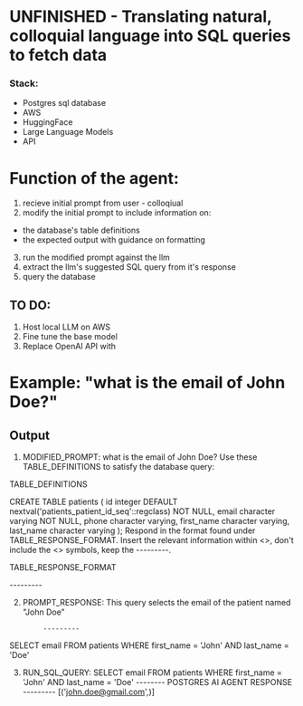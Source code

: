 # UNFINISHED - Translating natural, colloquial language into SQL queries to fetch data



### Stack:
- Postgres sql database
- AWS
- HuggingFace
- Large Language Models
- API

# Function of the agent:
1. recieve initial prompt from user - colloqiual
2. modify the initial prompt to include information on:
- the database's table definitions
- the expected output with guidance on formatting
3. run the modified prompt against the llm
4. extract the llm's suggested SQL query from it's response
5. query the database

## TO DO:
1. Host local LLM on AWS
2. Fine tune the base model
3. Replace OpenAI API with 

# Example: "what is the email of John Doe?"

## Output
1. MODIFIED_PROMPT: what is the email of John Doe? Use these TABLE_DEFINITIONS to satisfy the database query:

TABLE_DEFINITIONS

CREATE TABLE patients (
    id integer DEFAULT nextval('patients_patient_id_seq'::regclass) NOT NULL,
    email character varying NOT NULL,
    phone character varying,
    first_name character varying,
    last_name character varying
); Respond in the format found under TABLE_RESPONSE_FORMAT. Insert the relevant information within <>, don't include the <> symbols, keep the ---------.

TABLE_RESPONSE_FORMAT

<insert an explanation of the sql query as raw text here>
            ---------
<insert sql query exclusively as raw text here>
            
2. PROMPT_RESPONSE: This query selects the email of the patient named "John Doe"

            ---------
SELECT email FROM patients WHERE first_name = 'John' AND last_name = 'Doe'
            
3. RUN_SQL_QUERY: SELECT email FROM patients WHERE first_name = 'John' AND last_name = 'Doe'
-------- POSTGRES AI AGENT RESPONSE ---------
[('john.doe@gmail.com',)]